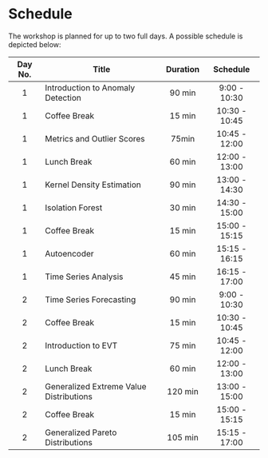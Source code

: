 # Schedule

The workshop is planned for up to two full days. A possible schedule is depicted below:  

|Day No.|Title |Duration|Schedule|
|:------:|-----|:------:|:------:|
| 1| Introduction to Anomaly Detection| 90 min|9:00 - 10:30|
| 1| Coffee Break| 15 min| 10:30 - 10:45|
| 1| Metrics and Outlier Scores| 75min| 10:45 - 12:00|
| 1| Lunch Break |  60 min |   12:00 - 13:00|
| 1| Kernel Density Estimation | 90 min   |   13:00 - 14:30|
| 1| Isolation Forest | 30 min | 14:30 - 15:00|
| 1| Coffee Break |   15 min    |   15:00 - 15:15|
| 1| Autoencoder | 60 min  | 15:15 - 16:15|
| 1| Time Series Analysis | 45 min | 16:15 - 17:00 |
| 2| Time Series Forecasting | 90 min  | 9:00 - 10:30|
| 2| Coffee Break          |   15 min  |    10:30 - 10:45 |
| 2| Introduction to EVT |   75 min  |   10:45 - 12:00|
| 2| Lunch Break           |   60 min  |    12:00 - 13:00 |
| 2| Generalized Extreme Value Distributions  |   120 min  |    13:00 - 15:00 |
| 2| Coffee Break          |   15 min  |    15:00 - 15:15 |
| 2| Generalized Pareto Distributions |   105 min  |    15:15 - 17:00 |
